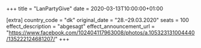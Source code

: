 +++
title = "LanPartyGive"
date = 2020-03-13T10:00:00+01:00

[extra]
country_code = "dk"
original_date = "28.–29.03.2020"
seats = 100
effect_description = "abgesagt"
effect_announcement_url = "https://www.facebook.com/102404117963008/photos/a.105323131004440/135222124681207/"
+++
